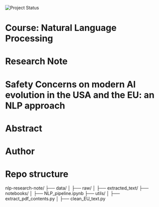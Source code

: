 ![Project Status](https://img.shields.io/badge/status-in%20development-yellow)

# Course: Natural Language Processing
# Research Note

# Safety Concerns on modern AI evolution in the USA and the EU: an NLP approach 

# Abstract









# Author

# Repo structure

nlp-research-note/
├── data/
│   ├── raw/
│   ├── extracted_text/
├── notebooks/
│   ├── NLP_pipeline.ipynb
├── utils/
│   ├── extract_pdf_contents.py
│   ├── clean_EU_text.py